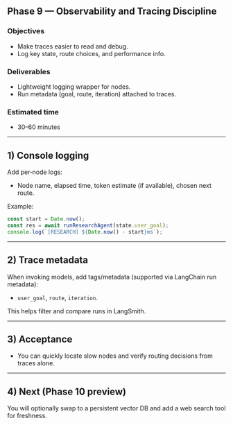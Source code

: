 ## Phase 9 — Observability and Tracing Discipline

### Objectives

- Make traces easier to read and debug.
- Log key state, route choices, and performance info.

### Deliverables

- Lightweight logging wrapper for nodes.
- Run metadata (goal, route, iteration) attached to traces.

### Estimated time

- 30–60 minutes

---

## 1) Console logging

Add per‑node logs:

- Node name, elapsed time, token estimate (if available), chosen next route.

Example:

```ts
const start = Date.now();
const res = await runResearchAgent(state.user_goal);
console.log(`[RESEARCH] ${Date.now() - start}ms`);
```

---

## 2) Trace metadata

When invoking models, add tags/metadata (supported via LangChain run metadata):

- `user_goal`, `route`, `iteration`.

This helps filter and compare runs in LangSmith.

---

## 3) Acceptance

- You can quickly locate slow nodes and verify routing decisions from traces alone.

---

## 4) Next (Phase 10 preview)

You will optionally swap to a persistent vector DB and add a web search tool for freshness.
